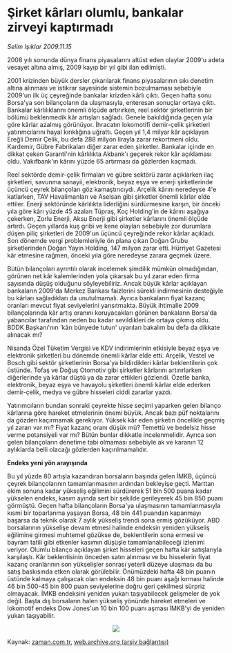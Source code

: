 # Şirket kârları olumlu, bankalar zirveyi kaptırmadı

*Selim Işıklar 2009.11.15*

<tr><td class="metin" colspan="2" style="padding-top: 20px; padding-left: 5px; ">2008 yılı sonunda dünya finans piyasalarını altüst eden olaylar 2009'u adeta vesayet altına almış, 2009 kayıp bir yıl gibi ilan edilmişti.</td></tr><tr><td class="metin" colspan="2" style="padding-top: 20px; padding-left: 5px; "><p>2001 krizinden büyük dersler çıkarılarak finans piyasalarının sıkı denetim altına alınması ve istikrar sayesinde sistemin bozulmaması sebebiyle 2009'un ilk üç çeyreğinde bankalar krizden kârlı çıktı. Geçen hafta sonu Borsa'ya son bilançoların da ulaşmasıyla, enteresan sonuçlar ortaya çıktı. Bankalar kârlılıklarını önemli ölçüde artırırken, reel sektör şirketlerinin bir bölümü beklenmedik kâr artışları sağladı. Genele bakıldığında geçen yıla göre kârlar azalmış görünüyor. İhracatın lokomotifi demir-çelik şirketleri yatırımcılarını hayal kırıklığına uğrattı. Geçen yıl 1,4 milyar kâr açıklayan Ereğli Demir Çelik, bu defa 288 milyon lirayla zarar rekortmeni oldu. Kardemir, Gübre Fabrikaları diğer zarar eden şirketler. Bankalar içinde en dikkat çeken Garanti'nin kârlılıkta Akbank'ı geçerek rekor kâr açıklaması oldu. Vakıfbank'ın kârını yüzde 65 artırması da gözlerden kaçmadı. 
<p> Reel sektörde demir-çelik firmaları ve gübre sektörü zarar açıklarken ilaç şirketleri, savunma sanayii, elektronik, beyaz eşya ve enerji şirketlerinde üçüncü çeyrek bilançoları göz kamaştırıcıydı. Arçelik kârını neredeyse 4'e katlarken, TAV Havalimanları ve Aselsan gibi şirketler önemli kârlar elde ettiler. Enerji sektöründe kârlılıkta liderliğini sürdürmesine karşın, bir önceki yıla göre kârı yüzde 45 azalan Tüpraş, Koç Holding'in de kârını aşağıya çekerken, Zorlu Enerji, Aksu Enerji gibi şirketler kârlarını önemli ölçüde artırdı. Geçen yıllarda kuş gribi ve kene olayları sebebiyle zor durumlara düşen piliç şirketleri de 2009'un üçüncü çeyreğinde rekor kârlar açıkladı. Son dönemde vergi problemleriyle ön plana çıkan Doğan Grubu şirketlerinden Doğan Yayın Holding, 147 milyon zarar etti. Hürriyet Gazetesi kâr etmesine rağmen, önceki yıla göre neredeyse zarara geçmek üzere.
<p> Bütün bilançoları ayrıntılı olarak incelemek şimdilik mümkün olmadığından, görünen net kâr kalemlerinden yola çıkarsak bu yıl zarar eden firma sayısında düşüş olduğunu söyleyebiliriz. Ancak büyük kârlar açıklayan bankaların 2009'da Merkez Bankası faizlerini sürekli indirmesinin desteğiyle bu kârları sağladıkları da unutulmamalı. Ayrıca bankaların fiyat kazanç oranları mevcut fiyat seviyelerini yansıtmakta. Büyük ihtimalle 2009 bilançolarında kâr artış oranını koruyacakları görünen bankaların Borsa'da yabancılar tarafından neden bu kadar sevildikleri de ortaya çıkmış oldu. BDDK Başkanı'nın 'kârı bünyede tutun' uyarıları bakalım bu defa da dikkate alınacak mı?
<p> Nisanda Özel Tüketim Vergisi ve KDV indirimlerinin etkisiyle beyaz eşya ve elektronik şirketleri bu dönemde önemli kârlar elde etti. Arçelik, Vestel ve Bosch gibi sektör şirketlerinin Borsa'ya bildirdikleri kârlar beklentilerin çok üstünde. Tofaş ve Doğuş Otomotiv gibi şirketler kârlarını artırırlarken diğerlerinde ya kârlar düştü ya da zarar ettikleri gözlendi. Özetle banka, elektronik, beyaz eşya ve havayolu şirketleri önemli kârlar elde ederken demir-çelik, medya ve gübre hisseleri ciddi zararlar yazdı.
<p> Yatırımcıların bundan sonraki çeyrekte hisse seçimi yaparken gelen bilanço kârlarına göre hareket etmelerinin önemi büyük. Ancak bazı püf noktalarını da gözden kaçırmamak gerekiyor. Yüksek kâr eden şirketin öncelikle geçmiş yıl zararı var mı? Fiyat kazanç oranı düşük mü? Temettü ve bedelsiz hisse verme potansiyeli var mı? Bütün bunlar dikkatle incelenmelidir. Ayrıca son gelen bilançoların denetime tabi olmaması sebebiyle ak ve karanın 12 aylıklarda belli olacağı gözlerden kaçırılmamalıdır.
<p><b>Endeks yeni yön arayışında</b>
<p>Bu yıl yüzde 80 artışla kazandıran borsaların başında gelen İMKB, üçüncü çeyrek bilançolarının tamamlanmasının ardından bekleyişe geçti. Marttan ekim sonuna kadar yükseliş eğilimini sürdürerek 51 bin 500 puana kadar yükselen endeks, kasım ayında sert bir şekilde gerileyerek 45 bin 850 puanı görmüştü. Geçen hafta bilançoların Borsa'ya ulaşmasının tamamlanmasıyla kısmi bir toparlanma yaşayan Borsa, 48 bin 441 puandan kapanmayı başarsa da teknik olarak 7 aylık yükseliş trendi sona ermiş gözüküyor. ABD borsalarının yükselişe devam etmesi halinde endeksin yeniden yükseliş eğilimine girmesi muhtemel gözükse de, beklentilerin sona ermesi ve bayram tatili gibi etkenler kasımın düşüşle tamamlanabileceği izlenimi veriyor. Olumlu bilanço açıklayan şirket hisseleri geçen hafta kâr satışlarıyla karşılaştı. Kâr beklentisinin önceden satın alınması ve bu hisselerin fiyat kazanç oranlarının son yükselişler sonrası yeterli düzeye ulaşması da bu satış baskısında etken olarak görülebilir. Önümüzdeki hafta 48 bin puanın üstünde kalmaya çalışacak olan endeksin 48 bin puanı aşağı kırması halinde 46 bin 500-45 bin 800 puan seviyelerine doğru geri çekilmesi sürpriz olmayacak. İMKB endeksini yeniden yukarı taşıyabilecek gelişmeler de yok değil. Başta dış borsaların halen yükseliş yönünde hareket etmeleri ve lokomotif endeks Dow Jones'un 10 bin 100 puanı aşması İMKB'yi de yeniden yukarı taşıyabilir. 
<p>
<p><p align="center"><img border="0" src="http://web.archive.org/web/20100110020447im_/http://medya.zaman.com.tr/2009/11/15/banka.jpg"/>
<br/></p></p></p></p></p></p></p></p></p></p></td></tr>

Kaynak: [zaman.com.tr](http://zaman.com.tr/yazar.do?yazino=915980), [web.archive.org (arşiv bağlantısı)](http://web.archive.org/web/20100110020447/http://www.zaman.com.tr:80/yazar.do?yazino=915980)

